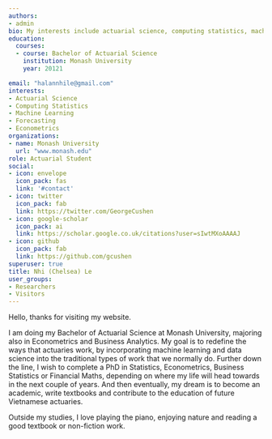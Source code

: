 ```yaml
---
authors:
- admin
bio: My interests include actuarial science, computing statistics, machine learning, forecasting and econometrics. 
education:
  courses:
  - course: Bachelor of Actuarial Science
    institution: Monash University
    year: 20121

email: "halannhile@gmail.com"
interests:
- Actuarial Science 
- Computing Statistics 
- Machine Learning 
- Forecasting 
- Econometrics 
organizations:
- name: Monash University 
  url: "www.monash.edu"
role: Actuarial Student 
social:
- icon: envelope
  icon_pack: fas
  link: '#contact'
- icon: twitter
  icon_pack: fab
  link: https://twitter.com/GeorgeCushen
- icon: google-scholar
  icon_pack: ai
  link: https://scholar.google.co.uk/citations?user=sIwtMXoAAAAJ
- icon: github
  icon_pack: fab
  link: https://github.com/gcushen
superuser: true
title: Nhi (Chelsea) Le
user_groups:
- Researchers
- Visitors
---
```


Hello, thanks for visiting my website. 

I am doing my Bachelor of Actuarial Science at Monash University, majoring also in Econometrics and Business Analytics. My goal is to redefine the ways that actuaries work, by incorporating machine learning and data science into the traditional types of work that we normally do. Further down the line, I wish to complete a PhD in Statistics, Econometrics, Business Statistics or Financial Maths, depending on where my life will head towards in the next couple of years. And then eventually, my dream is to become an academic, write textbooks and contribute to the education of future Vietnamese actuaries. 

Outside my studies, I love playing the piano, enjoying nature and reading a good textbook or non-fiction work. 
